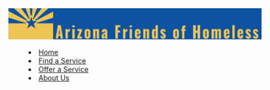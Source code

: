 <a href="/">
    <img src="./assets/afoh-768x94.png" alt="Arizona Friends of Homeless" />
</a>
<menu>
    <li><a href="/">Home</a></li>
    <li><a href="/services/request">Find a Service</a></li>
    <li><a href="/services/post">Offer a Service</a></li>
    <li><a href="/about">About Us</a></li>
</menu>
